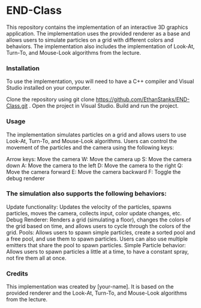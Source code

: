 # END-Class

This repository contains the implementation of an interactive 3D graphics application. The implementation uses the provided renderer as a base and allows users to simulate particles on a grid with different colors and behaviors. The implementation also includes the implementation of Look-At, Turn-To, and Mouse-Look algorithms from the lecture.

<h3>Installation</h3>
To use the implementation, you will need to have a C++ compiler and Visual Studio installed on your computer.

Clone the repository using git clone https://github.com/EthanStanks/END-Class.git
. Open the project in Visual Studio.
Build and run the project.

<h3>Usage</h3>
The implementation simulates particles on a grid and allows users to use Look-At, Turn-To, and Mouse-Look algorithms. Users can control the movement of the particles and the camera using the following keys:

Arrow keys: Move the camera
W: Move the camera up
S: Move the camera down
A: Move the camera to the left
D: Move the camera to the right
Q: Move the camera forward
E: Move the camera backward
F: Toggle the debug renderer

<h3>The simulation also supports the following behaviors:</h3>
Update functionality: Updates the velocity of the particles, spawns particles, moves the camera, collects input, color update changes, etc.
Debug Renderer: Renders a grid (simulating a floor), changes the colors of the grid based on time, and allows users to cycle through the colors of the grid.
Pools: Allows users to spawn simple particles, create a sorted pool and a free pool, and use them to spawn particles. Users can also use multiple emitters that share the pool to spawn particles.
Simple Particle behavior: Allows users to spawn particles a little at a time, to have a constant spray, not fire them all at once.
  
<h3>Credits</h3>
This implementation was created by [your-name]. It is based on the provided renderer and the Look-At, Turn-To, and Mouse-Look algorithms from the lecture.
